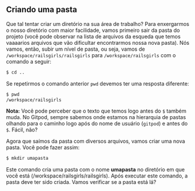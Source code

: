 ## Criando uma pasta

Que tal tentar criar um diretório na sua área de trabalho? Para enxergarmos o nosso diretório com maior facilidade, vamos primeiro sair da pasta do projeto (você pode observar na lista de arquivos da esqueda que temos vaaaarios arquivos que vão dificultar encontrarmos nossa nova pasta). Nós vamos, então, subir um nível de pasta, ou seja, vamos de `/workspace/railsgirls/railsgirls` para `/workspace/railsgirls` com o comando a seguir:

```sh
$ cd ..
```

Se repetirmos o comando anterior `pwd` devemos ter uma resposta diferente:

```sh
$ pwd
/workspace/railsgirls
```

**Nota:** Você pode perceber que o texto que temos logo antes do `$` também muda. No Gitpod, sempre sabemos onde estamos na hierarquia de pastas olhando para o caminho logo após do nome de usuário (`gitpod`) e antes do `$`. Fácil, não?

Agora que saímos da pasta com diversos arquivos, vamos criar uma nova pasta. Você pode fazer assim:

```sh
$ mkdir umapasta
```

Este comando cria uma pasta com o nome **umapasta** no diretório em que você está (/workspace/railsgirls/railsgirls). Após executar este comando, a pasta deve ter sido criada. Vamos verificar se a pasta está lá?